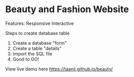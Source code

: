 # Beauty and Fashion Website

Features:
Responsive
Interactive

Steps to create database table
1. Create a database "form"
2. Create a table "details"
3. Import the SQL file
4. Good to GO!

View live demo here https://taanii.github.io/beauty/
